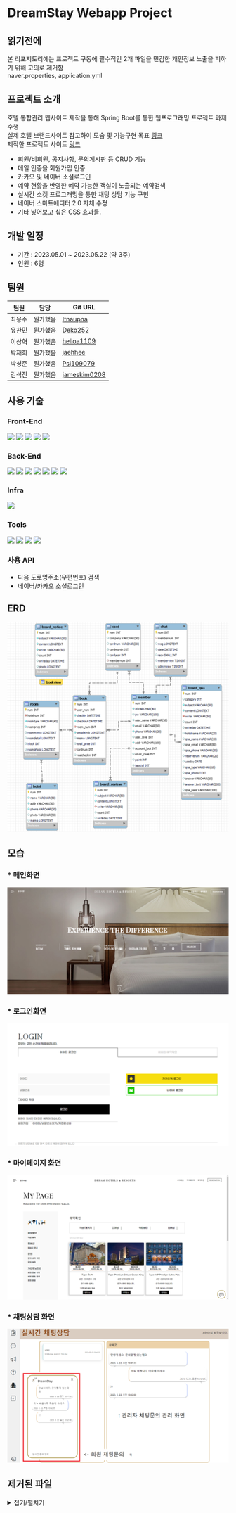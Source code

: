 DreamStay Webapp Project
========================
## 읽기전에
본 리포지토리에는 프로젝트 구동에 필수적인 2개 파일을 민감한 개인정보 노출을 피하기 위해 고의로 제거함<br/>
naver.properties, application.yml

## 프로젝트 소개
호텔 통합관리 웹사이트 제작을 통해 Spring Boot를 통한 웹프로그래밍 프로젝트 과제 수행<br/>
실제 호텔 브랜드사이트 참고하여 모습 및 기능구현 목표 [링크](https://josunhotel.com)<br/>
제작한 프로젝트 사이트 [링크](http://bit-dreamstay.kro.kr)
* 회원/비회원, 공지사항, 문의게시판 등 CRUD 기능
* 메일 인증을 회원가입 인증
* 카카오 및 네이버 소셜로그인
* 예약 현황을 반영한 예약 가능한 객실이 노출되는 예약검색
* 실시간 소켓 프로그래밍을 통한 채팅 상담 기능 구현
* 네이버 스마트에디터 2.0 자체 수정
* 기타 넣어보고 싶은 CSS 효과들.



## 개발 일정
* 기간 : 2023.05.01 ~ 2023.05.22 (약 3주)
* 인원 : 6명


## 팀원
|팀원|담당|Git URL|
|-------------------|---|---|
|최용주|뭔가했음|[Itnaupna](https://github.com/itnaupna)|
|유찬민|뭔가했음|[Deko252](https://github.com/Deko252)|
|이상혁|뭔가했음|[helloa1109](https://github.com/helloa1109)|
|박재희|뭔가했음|[jaehhee](https://github.com/jaehhee)|
|박성준|뭔가했음|[Psj109079](https://github.com/Psj109079)|
|김석진|뭔가했음|[jameskim0208](https://github.com/jameskim0208)|

## 사용 기술
### Front-End
<div>
  <img src="https://img.shields.io/badge/html5-E34F26?style=for-the-badge&logo=html5&logoColor=white"> 
  <img src="https://img.shields.io/badge/css-1572B6?style=for-the-badge&logo=css3&logoColor=white"> 
  <img src="https://img.shields.io/badge/javascript-F7DF1E?style=for-the-badge&logo=javascript&logoColor=black"> 
  <img src="https://img.shields.io/badge/jquery-0769AD?style=for-the-badge&logo=jquery&logoColor=white">
  <img src="https://img.shields.io/badge/bootstrap-7952B3?style=for-the-badge&logo=bootstrap&logoColor=white">
</div>
  
### Back-End
<div>
  <img src="https://img.shields.io/badge/java 11-007396?style=for-the-badge&logo=java&logoColor=white"> 
  <img src="https://img.shields.io/badge/apache tomcat 9-F8DC75?style=for-the-badge&logo=apachetomcat&logoColor=black">
  <img src="https://img.shields.io/badge/mysql 8-4479A1?style=for-the-badge&logo=mysql&logoColor=white"> 
  <img src="https://img.shields.io/badge/spring_boot-6DB33F?style=for-the-badge&logo=spring&logoColor=white"> 
  <img src="https://img.shields.io/badge/docker-2496ED?style=for-the-badge&logo=docker&logoColor=white">
  <img src="https://img.shields.io/badge/jenkins-D24939?style=for-the-badge&logo=jenkins&logoColor=white">
  <img src="https://img.shields.io/badge/ubuntu 20.04-e95420?style=for-the-badge&logo=ubuntu&logoColor=black"> 
</div>

### Infra
<div>
  <img src="https://img.shields.io/badge/naver_cloud-03c75a?style=for-the-badge&logo=naver&logoColor=white">
</div>

### Tools
<div> 
  <img src="https://img.shields.io/badge/intellij-000000?style=for-the-badge&logo=intellijidea&logoColor=white">
  <img src="https://img.shields.io/badge/postman-ff6c37?style=for-the-badge&logo=postman&logoColor=white">
  <img src="https://img.shields.io/badge/github-181717?style=for-the-badge&logo=github&logoColor=white">
  <img src="https://img.shields.io/badge/git-F05032?style=for-the-badge&logo=git&logoColor=white">
</div>

### 사용 API
* 다음 도로명주소(우편번호) 검색
* 네이버/카카오 소셜로그인

## ERD
<img src="https://github.com/itnaupna/DS_PUB/blob/master/image.png?raw=true">

## 모습
### * 메인화면
<img src="https://github.com/itnaupna/DS_PUB/blob/master/01-main.png?raw=true">

### * 로그인화면
<img src="https://github.com/itnaupna/DS_PUB/blob/master/02-login.png?raw=true">

### * 마이페이지 화면
<img src="https://github.com/itnaupna/DS_PUB/blob/master/03-mypage.png?raw=true">

### * 채팅상담 화면
<img src="https://github.com/itnaupna/DS_PUB/blob/master/04-chat.png?raw=true">

## 제거된 파일
<details>
<summary>접기/펼치기</summary>

## application.yml
  <pre>
spring:
  datasource:
    driver-class-name: com.mysql.cj.jdbc.Driver
    url: jdbc:mysql://DB주소?serverTimezone=Asia/Seoul
    username: DB 아이디
    password: DB 비밀번호
  servlet:
    multipart:
      max-file-size:
        4MB
  mail:
    host: smtp.naver.com
    port: 465
    username: '네이버 계정'
    password: '네이버 비번'
    protocol: smtp
    properties:
      mail:
        smtp:
          auth: true
          ssl:
            enable: true
            required: true
  #mybatis
mybatis:
  type-aliases-package: com.bitnc4.dto
  mapper-locations:
  - /mapper/**/*.xml
</pre>
  
## naver.properties
  <pre>
cloud.aws.stack.auto=false
cloud.aws.region.static=ap-northeast-2
ncp.accessKey=네이버클라우드 AccessKey
ncp.secretKey=네이버클라우드 SecretKey
ncp.regionName=kr-standard
ncp.endPoint=https://kr.object.ncloudstorage.com
  </pre>
</details>

